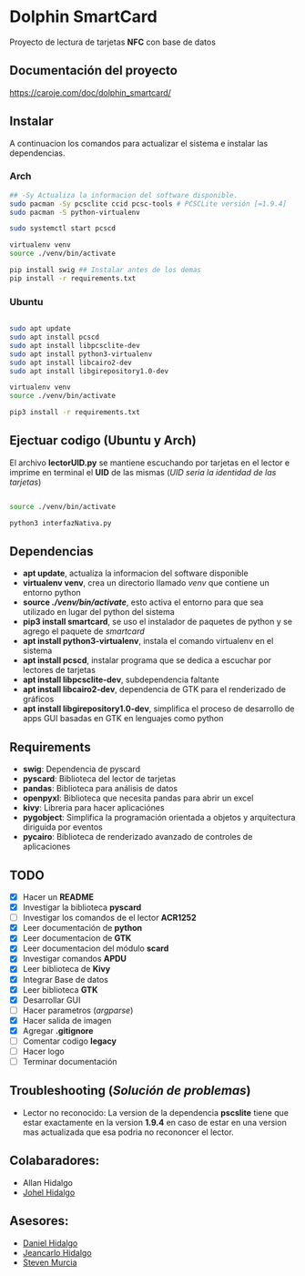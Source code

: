 # Dolphin SmartCard

Proyecto de lectura de tarjetas **NFC** con base de datos

## Documentación del proyecto

https://caroje.com/doc/dolphin_smartcard/

## Instalar
A continuacion los comandos para actualizar el sistema e instalar las dependencias.
### Arch

```bash
## -Sy Actualiza la informacion del software disponible.
sudo pacman -Sy pcsclite ccid pcsc-tools # PCSCLite versión [=1.9.4]
sudo pacman -S python-virtualenv

sudo systemctl start pcscd

virtualenv venv
source ./venv/bin/activate

pip install swig ## Instalar antes de los demas
pip install -r requirements.txt

```

### Ubuntu

```bash

sudo apt update
sudo apt install pcscd
sudo apt install libpcsclite-dev
sudo apt install python3-virtualenv
sudo apt install libcairo2-dev
sudo apt install libgirepository1.0-dev

virtualenv venv
source ./venv/bin/activate

pip3 install -r requirements.txt

```

## Ejectuar codigo (Ubuntu y Arch)

El archivo **lectorUID.py** se mantiene escuchando por tarjetas en el lector e imprime en terminal el **UID** de las mismas (*UID seria la identidad de las tarjetas*)

```bash

source ./venv/bin/activate

python3 interfazNativa.py

```
## Dependencias
 - **apt update**, actualiza la informacion del software disponible
- **virtualenv venv**, crea un directorio llamado _venv_ que contiene un entorno python
- **source _./venv/bin/activate_**, esto activa el entorno para que sea utilizado en lugar del python del sistema
- **pip3 install smartcard**, se uso el instalador de paquetes de python y se agrego el paquete de _*smartcard*_
- **apt install python3-virtualenv**, instala el comando virtualenv en el sistema
- **apt install pcscd**, instalar programa que se dedica a escuchar por lectores de tarjetas
- **apt install libpcsclite-dev**, subdependencia faltante
- **apt install libcairo2-dev**, dependencia de GTK para el renderizado de gráficos
- **apt install libgirepository1.0-dev**, simplifica el proceso de desarrollo de apps GUI basadas en GTK en lenguajes como python
## Requirements
- **swig**: Dependencia de pyscard
- **pyscard**: Biblioteca del lector de tarjetas
- **pandas**: Biblioteca para análisis de datos
- **openpyxl**: Biblioteca que necesita pandas para abrir un excel
- **kivy**: Libreria para hacer aplicaciónes
- **pygobject**: Simplifica la programación orientada a objetos y arquitectura diriguida por eventos
- **pycairo**: Biblioteca de renderizado avanzado de controles de aplicaciones
## TODO
- [x] Hacer un **README**
- [x] Investigar la biblioteca **pyscard**
- [ ] Investigar los comandos de el lector **ACR1252**
- [x] Leer documentación de **python**
- [x] Leer documentacion de **GTK**
- [x] Leer documentacion del módulo **scard**
- [x] Investigar comandos **APDU**
- [x] Leer biblioteca de **Kivy**
- [x] Integrar Base de datos
- [x] Leer biblioteca **GTK**
- [x] Desarrollar GUI
- [ ] Hacer parametros (*argparse*)
- [x] Hacer salida de imagen
- [x] Agregar **.gitignore**
- [ ] Comentar codigo **legacy**
- [ ] Hacer logo
- [ ] Terminar documentación

## Troubleshooting (*Solución de problemas*)
 - Lector no reconocido: La version de la dependencia **pscslite** tiene que estar exactamente en la version **1.9.4** en caso de estar en una version mas actualizada que esa podria no recononcer el lector.
## Colabaradores:
- Allan Hidalgo
- [Johel Hidalgo](https://caroje.com/profile/johelhu/)
## Asesores:
- [Daniel Hidalgo](https://caroje.com/profile/danielhu/)
- [Jeancarlo Hidalgo](https://caroje.com/profile/jeancahu/)
- [Steven Murcia](https://caroje.com/profile/stevenms/)
